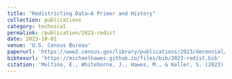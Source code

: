 ```yaml
---
title: "Redistricting Data—A Primer and History"
collection: publications
category: technical
permalink: /publication/2023-redist
date: 2023-10-01
venue: 'U.S. Census Bureau'
paperurl: 'https://www2.census.gov/library/publications/2023/decennial/redistricting-primer-history.pdf'
bibtexurl: 'https://michaelhawes.github.io/files/bib/2023-redist.bib'
citation: 'Molfino, E., Whitehorne, J., Hawes, M., & Keller, S. (2023). Redistricting Data—A Primer and History. U.S. Census Bureau. https://www2.census.gov/library/publications/2023/decennial/redistricting-primer-history.pdf'
---
```

